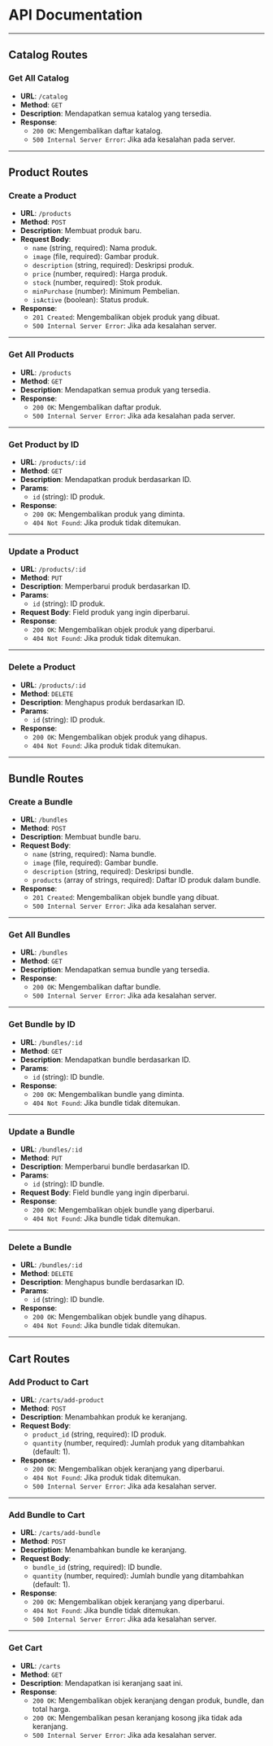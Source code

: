 # API Documentation

---

## **Catalog Routes**

### Get All Catalog
- **URL**: `/catalog`
- **Method**: `GET`
- **Description**: Mendapatkan semua katalog yang tersedia.
- **Response**:
  - `200 OK`: Mengembalikan daftar katalog.
  - `500 Internal Server Error`: Jika ada kesalahan pada server.

---

## **Product Routes**

### Create a Product
- **URL**: `/products`
- **Method**: `POST`
- **Description**: Membuat produk baru.
- **Request Body**:
  - `name` (string, required): Nama produk.
  - `image` (file, required): Gambar produk.
  - `description` (string, required): Deskripsi produk.
  - `price` (number, required): Harga produk.
  - `stock` (number, required): Stok produk.
  - `minPurchase` (number): Minimum Pembelian.
  - `isActive` (boolean): Status produk.
- **Response**:
  - `201 Created`: Mengembalikan objek produk yang dibuat.
  - `500 Internal Server Error`: Jika ada kesalahan server.

---

### Get All Products
- **URL**: `/products`
- **Method**: `GET`
- **Description**: Mendapatkan semua produk yang tersedia.
- **Response**:
  - `200 OK`: Mengembalikan daftar produk.
  - `500 Internal Server Error`: Jika ada kesalahan pada server.

---

### Get Product by ID
- **URL**: `/products/:id`
- **Method**: `GET`
- **Description**: Mendapatkan produk berdasarkan ID.
- **Params**:
  - `id` (string): ID produk.
- **Response**:
  - `200 OK`: Mengembalikan produk yang diminta.
  - `404 Not Found`: Jika produk tidak ditemukan.

---

### Update a Product
- **URL**: `/products/:id`
- **Method**: `PUT`
- **Description**: Memperbarui produk berdasarkan ID.
- **Params**:
  - `id` (string): ID produk.
- **Request Body**: Field produk yang ingin diperbarui.
- **Response**:
  - `200 OK`: Mengembalikan objek produk yang diperbarui.
  - `404 Not Found`: Jika produk tidak ditemukan.

---

### Delete a Product
- **URL**: `/products/:id`
- **Method**: `DELETE`
- **Description**: Menghapus produk berdasarkan ID.
- **Params**:
  - `id` (string): ID produk.
- **Response**:
  - `200 OK`: Mengembalikan objek produk yang dihapus.
  - `404 Not Found`: Jika produk tidak ditemukan.

---

## **Bundle Routes**

### Create a Bundle
- **URL**: `/bundles`
- **Method**: `POST`
- **Description**: Membuat bundle baru.
- **Request Body**:
  - `name` (string, required): Nama bundle.
  - `image` (file, required): Gambar bundle.
  - `description` (string, required): Deskripsi bundle.
  - `products` (array of strings, required): Daftar ID produk dalam bundle.
- **Response**:
  - `201 Created`: Mengembalikan objek bundle yang dibuat.
  - `500 Internal Server Error`: Jika ada kesalahan server.

---

### Get All Bundles
- **URL**: `/bundles`
- **Method**: `GET`
- **Description**: Mendapatkan semua bundle yang tersedia.
- **Response**:
  - `200 OK`: Mengembalikan daftar bundle.
  - `500 Internal Server Error`: Jika ada kesalahan server.

---

### Get Bundle by ID
- **URL**: `/bundles/:id`
- **Method**: `GET`
- **Description**: Mendapatkan bundle berdasarkan ID.
- **Params**:
  - `id` (string): ID bundle.
- **Response**:
  - `200 OK`: Mengembalikan bundle yang diminta.
  - `404 Not Found`: Jika bundle tidak ditemukan.

---

### Update a Bundle
- **URL**: `/bundles/:id`
- **Method**: `PUT`
- **Description**: Memperbarui bundle berdasarkan ID.
- **Params**:
  - `id` (string): ID bundle.
- **Request Body**: Field bundle yang ingin diperbarui.
- **Response**:
  - `200 OK`: Mengembalikan objek bundle yang diperbarui.
  - `404 Not Found`: Jika bundle tidak ditemukan.

---

### Delete a Bundle
- **URL**: `/bundles/:id`
- **Method**: `DELETE`
- **Description**: Menghapus bundle berdasarkan ID.
- **Params**:
  - `id` (string): ID bundle.
- **Response**:
  - `200 OK`: Mengembalikan objek bundle yang dihapus.
  - `404 Not Found`: Jika bundle tidak ditemukan.

---

## **Cart Routes**

### Add Product to Cart
- **URL**: `/carts/add-product`
- **Method**: `POST`
- **Description**: Menambahkan produk ke keranjang.
- **Request Body**:
  - `product_id` (string, required): ID produk.
  - `quantity` (number, required): Jumlah produk yang ditambahkan (default: 1).
- **Response**:
  - `200 OK`: Mengembalikan objek keranjang yang diperbarui.
  - `404 Not Found`: Jika produk tidak ditemukan.
  - `500 Internal Server Error`: Jika ada kesalahan server.

---

### Add Bundle to Cart
- **URL**: `/carts/add-bundle`
- **Method**: `POST`
- **Description**: Menambahkan bundle ke keranjang.
- **Request Body**:
  - `bundle_id` (string, required): ID bundle.
  - `quantity` (number, required): Jumlah bundle yang ditambahkan (default: 1).
- **Response**:
  - `200 OK`: Mengembalikan objek keranjang yang diperbarui.
  - `404 Not Found`: Jika bundle tidak ditemukan.
  - `500 Internal Server Error`: Jika ada kesalahan server.

---

### Get Cart
- **URL**: `/carts`
- **Method**: `GET`
- **Description**: Mendapatkan isi keranjang saat ini.
- **Response**:
  - `200 OK`: Mengembalikan objek keranjang dengan produk, bundle, dan total harga.
  - `200 OK`: Mengembalikan pesan keranjang kosong jika tidak ada keranjang.
  - `500 Internal Server Error`: Jika ada kesalahan server.

